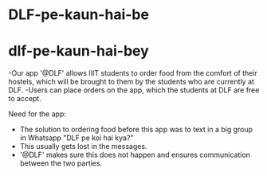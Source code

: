 # DLF-pe-kaun-hai-be

# dlf-pe-kaun-hai-bey
-Our app '@DLF' allows IIIT students to order food from the comfort of their hostels, which will be brought to them by the students who are currently at DLF.
-Users can place orders on the app, which the students at DLF are free to accept.

Need for the app:
- The solution to ordering food before this app was to text in a big group in Whatsapp "DLF pe koi hai kya?"
- This usually gets lost in the messages.
- '@DLF' makes sure this does not happen and ensures communication between the two parties.
